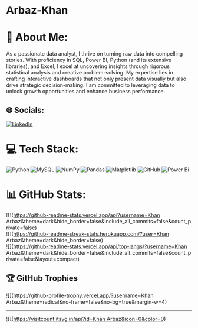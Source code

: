 # Arbaz-Khan

# 💫 About Me:
As a passionate data analyst, I thrive on turning raw data into compelling stories. With proficiency in SQL, Power BI, Python (and its extensive libraries), and Excel, I excel at uncovering insights through rigorous statistical analysis and creative problem-solving. My expertise lies in crafting interactive dashboards that not only present data visually but also drive strategic decision-making. I am committed to leveraging data to unlock growth opportunities and enhance business performance.


## 🌐 Socials:
[![LinkedIn](https://img.shields.io/badge/LinkedIn-%230077B5.svg?logo=linkedin&logoColor=white)](https://linkedin.com/in/www.linkedin.com/in/khan-arbaz-da) 

# 💻 Tech Stack:
![Python](https://img.shields.io/badge/python-3670A0?style=for-the-badge&logo=python&logoColor=ffdd54) ![MySQL](https://img.shields.io/badge/mysql-4479A1.svg?style=for-the-badge&logo=mysql&logoColor=white) ![NumPy](https://img.shields.io/badge/numpy-%23013243.svg?style=for-the-badge&logo=numpy&logoColor=white) ![Pandas](https://img.shields.io/badge/pandas-%23150458.svg?style=for-the-badge&logo=pandas&logoColor=white) ![Matplotlib](https://img.shields.io/badge/Matplotlib-%23ffffff.svg?style=for-the-badge&logo=Matplotlib&logoColor=black) ![GitHub](https://img.shields.io/badge/github-%23121011.svg?style=for-the-badge&logo=github&logoColor=white) ![Power Bi](https://img.shields.io/badge/power_bi-F2C811?style=for-the-badge&logo=powerbi&logoColor=black)
# 📊 GitHub Stats:
![](https://github-readme-stats.vercel.app/api?username=Khan Arbaz&theme=dark&hide_border=false&include_all_commits=false&count_private=false)<br/>
![](https://github-readme-streak-stats.herokuapp.com/?user=Khan Arbaz&theme=dark&hide_border=false)<br/>
![](https://github-readme-stats.vercel.app/api/top-langs/?username=Khan Arbaz&theme=dark&hide_border=false&include_all_commits=false&count_private=false&layout=compact)

## 🏆 GitHub Trophies
![](https://github-profile-trophy.vercel.app/?username=Khan Arbaz&theme=radical&no-frame=false&no-bg=true&margin-w=4)

---
[![](https://visitcount.itsvg.in/api?id=Khan Arbaz&icon=0&color=0)](https://visitcount.itsvg.in)

<!-- Proudly created with GPRM ( https://gprm.itsvg.in ) -->
